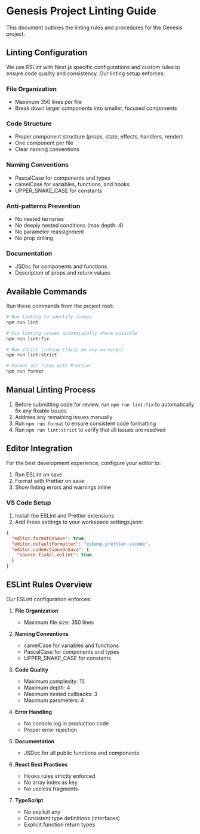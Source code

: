 # Genesis Project Linting Guide

This document outlines the linting rules and procedures for the Genesis project.

## Linting Configuration

We use ESLint with Next.js specific configurations and custom rules to ensure code quality and consistency. Our linting setup enforces:

### File Organization
- Maximum 350 lines per file
- Break down larger components into smaller, focused components

### Code Structure
- Proper component structure (props, state, effects, handlers, render)
- One component per file
- Clear naming conventions

### Naming Conventions
- PascalCase for components and types
- camelCase for variables, functions, and hooks
- UPPER_SNAKE_CASE for constants

### Anti-patterns Prevention
- No nested ternaries
- No deeply nested conditions (max depth: 4)
- No parameter reassignment
- No prop drilling

### Documentation
- JSDoc for components and functions
- Description of props and return values

## Available Commands

Run these commands from the project root:

```bash
# Run linting to identify issues
npm run lint

# Fix linting issues automatically where possible
npm run lint:fix

# Run strict linting (fails on any warnings)
npm run lint:strict

# Format all files with Prettier
npm run format
```

## Manual Linting Process

1. Before submitting code for review, run `npm run lint:fix` to automatically fix any fixable issues
2. Address any remaining issues manually
3. Run `npm run format` to ensure consistent code formatting
4. Run `npm run lint:strict` to verify that all issues are resolved

## Editor Integration

For the best development experience, configure your editor to:

1. Run ESLint on save
2. Format with Prettier on save
3. Show linting errors and warnings inline

### VS Code Setup

1. Install the ESLint and Prettier extensions
2. Add these settings to your workspace settings.json:

```json
{
  "editor.formatOnSave": true,
  "editor.defaultFormatter": "esbenp.prettier-vscode",
  "editor.codeActionsOnSave": {
    "source.fixAll.eslint": true
  }
}
```

## ESLint Rules Overview

Our ESLint configuration enforces:

1. **File Organization**
   - Maximum file size: 350 lines
   
2. **Naming Conventions**
   - camelCase for variables and functions
   - PascalCase for components and types
   - UPPER_SNAKE_CASE for constants
   
3. **Code Quality**
   - Maximum complexity: 15
   - Maximum depth: 4
   - Maximum nested callbacks: 3
   - Maximum parameters: 4
   
4. **Error Handling**
   - No console.log in production code
   - Proper error rejection
   
5. **Documentation**
   - JSDoc for all public functions and components
   
6. **React Best Practices**
   - Hooks rules strictly enforced
   - No array index as key
   - No useless fragments
   
7. **TypeScript**
   - No explicit any
   - Consistent type definitions (interfaces)
   - Explicit function return types 